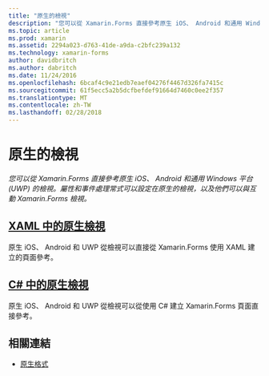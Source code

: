 ```yaml
---
title: "原生的檢視"
description: "您可以從 Xamarin.Forms 直接參考原生 iOS、 Android 和通用 Windows 平台 (UWP) 的檢視。 屬性和事件處理常式可以設定在原生的檢視，以及他們可以與互動 Xamarin.Forms 檢視。"
ms.topic: article
ms.prod: xamarin
ms.assetid: 2294a023-d763-41de-a9da-c2bfc239a132
ms.technology: xamarin-forms
author: davidbritch
ms.author: dabritch
ms.date: 11/24/2016
ms.openlocfilehash: 6bcaf4c9e21edb7eaef04276f4467d326fa7415c
ms.sourcegitcommit: 61f5ecc5a2b5dcfbefdef91664d7460c0ee2f357
ms.translationtype: MT
ms.contentlocale: zh-TW
ms.lasthandoff: 02/28/2018
---
```

# <a name="native-views"></a>原生的檢視

_您可以從 Xamarin.Forms 直接參考原生 iOS、 Android 和通用 Windows 平台 (UWP) 的檢視。屬性和事件處理常式可以設定在原生的檢視，以及他們可以與互動 Xamarin.Forms 檢視。_

## <a name="native-views-in-xamlxamlmd"></a>[XAML 中的原生檢視](xaml.md)

原生 iOS、 Android 和 UWP 從檢視可以直接從 Xamarin.Forms 使用 XAML 建立的頁面參考。

## <a name="native-views-in-ccodemd"></a>[C# 中的原生檢視](code.md)

原生 iOS、 Android 和 UWP 從檢視可以從使用 C# 建立 Xamarin.Forms 頁面直接參考。


## <a name="related-links"></a>相關連結

- [原生格式](~/xamarin-forms/platform/native-forms.md)

